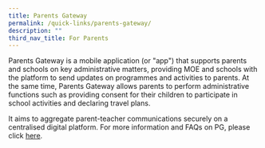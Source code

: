 ```yaml
---
title: Parents Gateway
permalink: /quick-links/parents-gateway/
description: ""
third_nav_title: For Parents
---
```

Parents Gateway is a mobile application (or "app") that supports parents and schools on key administrative matters, providing MOE and schools with the platform to send updates on programmes and activities to parents. At the same time, Parents Gateway allows parents to perform administrative functions such as providing consent for their children to participate in school activities and declaring travel plans.

It aims to aggregate parent-teacher communications securely on a centralised digital platform. For more information and FAQs on PG, please click [here](https://pg.moe.edu.sg/).
